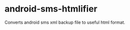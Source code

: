 android-sms-htmlifier
=====================

Converts android sms xml backup file to useful html format.